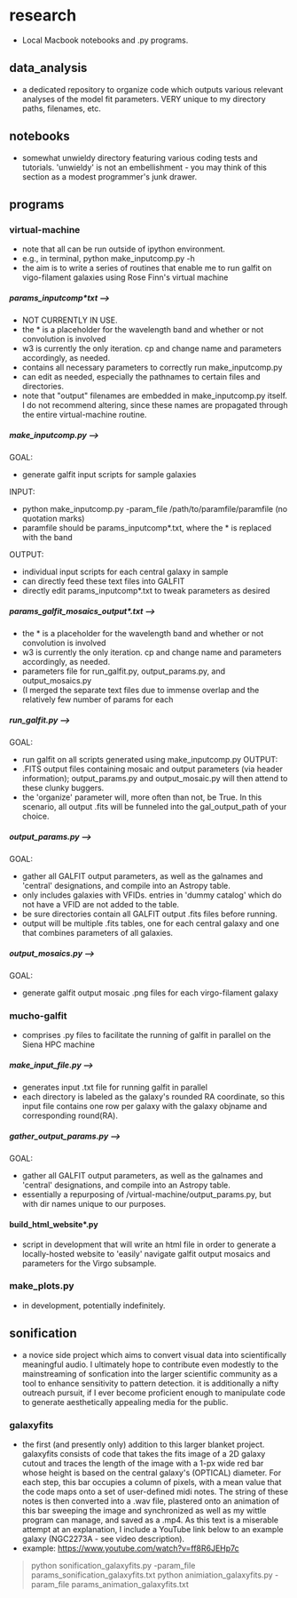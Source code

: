 # research
- Local Macbook notebooks and .py programs.

## data_analysis
- a dedicated repository to organize code which outputs various relevant analyses of the model fit parameters. VERY unique to my directory paths, filenames, etc.

## notebooks
- somewhat unwieldy directory featuring various coding tests and tutorials. 'unwieldy' is not an embellishment - you may think of this section as a modest programmer's junk drawer.

## programs

### virtual-machine
- note that all can be run outside of ipython environment. 
- e.g., in terminal, python make_inputcomp.py -h 
- the aim is to write a series of routines that enable me to run galfit on vigo-filament galaxies using Rose Finn's virtual machine

##### params_inputcomp*txt -->
- NOT CURRENTLY IN USE.
- the * is a placeholder for the wavelength band and whether or not convolution is involved 
- w3 is currently the only iteration. cp and change name and parameters accordingly, as needed. 
- contains all necessary parameters to correctly run make_inputcomp.py 
- can edit as needed, especially the pathnames to certain files and directories. 
- note that "output" filenames are embedded in make_inputcomp.py itself. I do not recommend altering, since these names are propagated through the entire virtual-machine routine. 

##### make_inputcomp.py --> 
GOAL: 
- generate galfit input scripts for sample galaxies 

INPUT: 
- python make_inputcomp.py -param_file /path/to/paramfile/paramfile (no quotation marks) 
- paramfile should be params_inputcomp*.txt, where the * is replaced with the band 

OUTPUT: 
- individual input scripts for each central galaxy in sample 
- can directly feed these text files into GALFIT 
- directly edit params_inputcomp*.txt to tweak parameters as desired 

##### params_galfit_mosaics_output*.txt -->
- the * is a placeholder for the wavelength band and whether or not convolution is involved 
- w3 is currently the only iteration. cp and change name and parameters accordingly, as needed. 
- parameters file for run_galfit.py, output_params.py, and output_mosaics.py 
- (I merged the separate text files due to immense overlap and the relatively few number of params for each 

##### run_galfit.py -->
GOAL: 
- run galfit on all scripts generated using make_inputcomp.py 
OUTPUT: 
- .FITS output files containing mosaic and output parameters (via header information); output_params.py and output_mosaic.py will then attend to these clunky buggers. 
- the 'organize' parameter will, more often than not, be True. In this scenario, all output .fits will be funneled into the gal_output_path of your choice. 

##### output_params.py -->
GOAL:
- gather all GALFIT output parameters, as well as the galnames and 'central' designations, and compile into an Astropy table. 
- only includes galaxies with VFIDs. entries in 'dummy catalog' which do not have a VFID are not added to the table. 
- be sure directories contain all GALFIT output .fits files before running. 
- output will be multiple .fits tables, one for each central galaxy and one that combines parameters of all galaxies. 

##### output_mosaics.py -->
GOAL: 
- generate galfit output mosaic .png files for each virgo-filament galaxy 

### mucho-galfit
- comprises .py files to facilitate the running of galfit in parallel on the Siena HPC machine

##### make_input_file.py -->
- generates input .txt file for running galfit in parallel 
- each directory is labeled as the galaxy's rounded RA coordinate, so this input file contains one row per galaxy with the galaxy objname and corresponding round(RA). 

##### gather_output_params.py -->
GOAL:
- gather all GALFIT output parameters, as well as the galnames and 'central' designations, and compile into an Astropy table. 
- essentially a repurposing of /virtual-machine/output_params.py, but with dir names unique to our purposes. 

#### build_html_website*.py
- script in development that will write an html file in order to generate a locally-hosted website to 'easily' navigate galfit output mosaics and parameters for the Virgo subsample.

### make_plots.py
- in development, potentially indefinitely.

## sonification
- a novice side project which aims to convert visual data into scientifically meaningful audio. I ultimately hope to contribute even modestly to the mainstreaming of sonfication into the larger scientific community as a tool to enhance sensitivity to pattern detection. it is additionally a nifty outreach pursuit, if I ever become proficient enough to manipulate code to generate aesthetically appealing media for the public.

### galaxyfits
- the first (and presently only) addition to this larger blanket project. galaxyfits consists of code that takes the fits image of a 2D galaxy cutout and traces the length of the image with a 1-px wide red bar whose height is based on the central galaxy's (OPTICAL) diameter. For each step, this bar occupies a column of pixels, with a mean value that the code maps onto a set of user-defined midi notes. The string of these notes is then converted into a .wav file, plastered onto an animation of this bar sweeping the image and synchronized as well as my wittle program can manage, and saved as a .mp4. As this text is a miserable attempt at an explanation, I include a YouTube link below to an example galaxy (NGC2273A - see video description).
- example: https://www.youtube.com/watch?v=ff8R6JEHp7c
> python sonification_galaxyfits.py -param_file params_sonification_galaxyfits.txt
> python animiation_galaxyfits.py -param_file params_animation_galaxyfits.txt




































